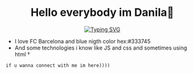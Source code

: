 <h1 align="center"> Hello everybody im Danila👏</h1>
<div align="center">

[![Typing SVG](https://readme-typing-svg.herokuapp.com?font=Fira+Code&pause=1000&color=F3E9DC&width=520&lines=%D0%92+%D1%81%D0%B5%D0%BC%D1%8C%D0%B5+%D0%BF%D1%80%D0%BE%D0%B3%D1%80%D0%B0%D0%BC%D0%BC%D0%B8%D1%81%D1%82%D0%B0+%D0%B7%D0%B0%D0%BA%D0%BE%D0%B4%D0%B8%D1%80%D0%BE%D0%B2%D0%B0%D0%BD+%D1%82%D0%BE%D0%BB%D1%8C%D0%BA%D0%BE+%D0%B4%D0%B5%D0%B4)](https://git.io/typing-svg)
 
</div>


<ul>
 <li>I love FC Barcelona and blue nigth color hex:#333745</li>
 <li>And some technologies i know like JS and css and sometimes using html †</li>
</ul>
 
`if u wanna connect with me im here))))`

